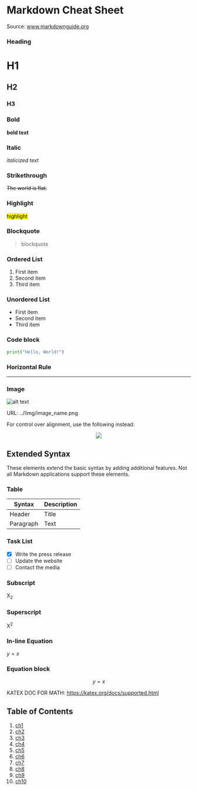 # Markdown Cheat Sheet
Source: www.markdownguide.org

### **Heading**

# H1
## H2
### H3

### **Bold**

**bold text**

### **Italic**

*italicized text*

### Strikethrough

~~The world is flat.~~

### **Highlight**
<mark>highlight</mark>

### **Blockquote**

> blockquote

### **Ordered List**

1. First item
2. Second item
3. Third item

### **Unordered List**

- First item
- Second item
- Third item

### **Code block**

```py
print("Hello, World!")
```

### **Horizontal Rule**

---

### **Image**

![alt text](https://www.markdownguide.org/assets/images/tux.png)

URL: ../!img/image_name.png

For control over alignment, use the following instead:
<p align="center">
  <img src="https://www.markdownguide.org/assets/images/tux.png" />
</p>
</p>

## **Extended Syntax**

These elements extend the basic syntax by adding additional features. Not all Markdown applications support these elements.

### **Table**

| Syntax | Description |
| ----------- | ----------- |
| Header | Title |
| Paragraph | Text |

### Task List

- [X] Write the press release
- [ ] Update the website
- [ ] Contact the media

### Subscript

X<sub>2</sub>

### Superscript

X<sup>2</sup>

### In-line Equation
$y=x$

### Equation block
$$y=x$$

KATEX DOC FOR MATH: https://katex.org/docs/supported.html

## Table of Contents
1. [ch1](#link)
2. [ch2](#link)
3. [ch3](#link)
4. [ch4](#link)
5. [ch5](#link)
6. [ch6](#link)
7. [ch7](#link)
8. [ch8](#link)
9. [ch9](#link)
10. [ch10](#link)